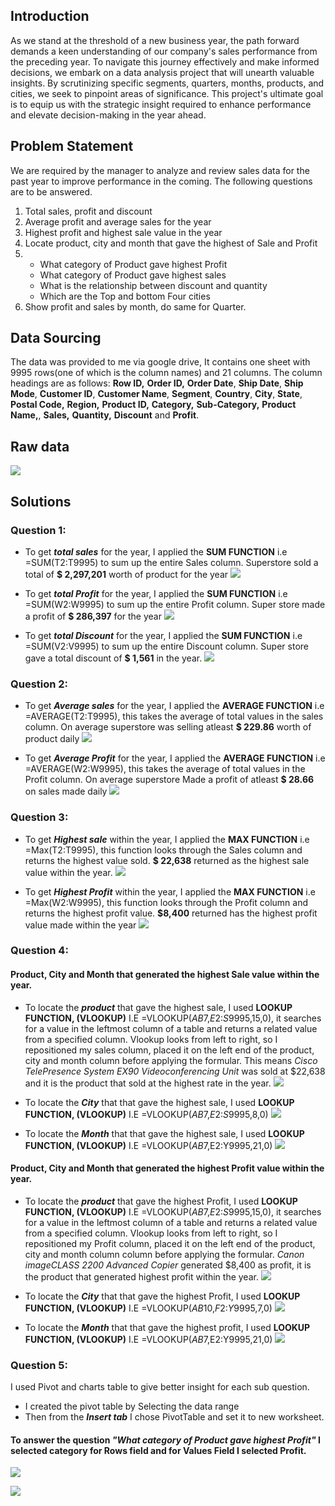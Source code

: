 ## Introduction
As we stand at the threshold of a new business year, the path forward demands a keen understanding of our company's sales performance from the preceding year. To navigate this journey effectively and make informed decisions, we embark on a data analysis project that will unearth valuable insights. By scrutinizing specific segments, quarters, months, products, and cities, we seek to pinpoint areas of significance. This project's ultimate goal is to equip us with the strategic insight required to enhance performance and elevate decision-making in the year ahead.
## Problem Statement
We are required by the manager to analyze and review sales data for the past year to improve 
performance in the coming. The following questions are to be answered.
1.	Total sales, profit and discount
2.	Average profit and average sales for the year
3.	Highest profit and highest sale value in the year
4.	Locate product, city and month that gave the highest of Sale and Profit
5.	- What category of Product gave highest Profit
    - What category of Product gave highest sales
  	- What is the relationship between discount and quantity
    - Which are the Top and bottom Four cities
6.	Show profit and sales by month, do same for Quarter. 

## Data Sourcing
The data was provided to me via google drive, It contains one sheet with 9995 rows(one of which is the column names) and 21 columns. The column headings are as follows: **Row ID,** **Order ID,** **Order Date**, **Ship Date**, **Ship Mode**, **Customer ID**, **Customer Name**, **Segment**, **Country**, **City**, **State**, **Postal Code,** **Region,** **Product ID,** **Category,** **Sub-Category,** **Product Name,**, **Sales,** **Quantity,** **Discount** and **Profit**.
## Raw data
![](https://github.com/AnietieJohnson/Analysis-on-Superstore-sales-data/blob/main/superstore%20Raw%20data.png)
## Solutions
### Question 1:
- To get **_total sales_** for the year, I applied the **SUM FUNCTION** i.e =SUM(T2:T9995) to sum up the entire Sales column.
Superstore sold a total of **$ 2,297,201** worth of product for the year
![](https://github.com/AnietieJohnson/Analysis-on-Superstore-sales-data/blob/main/total%20sales.png)

- To get **_total Profit_** for the year, I applied the **SUM FUNCTION** i.e =SUM(W2:W9995) to sum up the entire Profit column.
Super store made a profit of **$ 286,397** for the year
![](https://github.com/AnietieJohnson/Analysis-on-Superstore-sales-data/blob/main/Total%20profit.png)

- To get **_total Discount_** for the year, I applied the **SUM FUNCTION** i.e =SUM(V2:V9995) to sum up the entire Discount column.
  Super store gave a total discount of **$ 1,561** in the year.
![](https://github.com/AnietieJohnson/Analysis-on-Superstore-sales-data/blob/main/total%20discount.png)
### Question 2:
- To get **_Average sales_** for the year, I applied the **AVERAGE FUNCTION** i.e =AVERAGE(T2:T9995), this takes the average of total values in the sales column.
On average superstore was selling atleast **$ 229.86** worth of product daily
![](https://github.com/AnietieJohnson/Analysis-on-Superstore-sales-data/blob/main/Average%20sales.png)

- To get **_Average Profit_** for the year, I applied the **AVERAGE FUNCTION** i.e =AVERAGE(W2:W9995), this takes the average of total values in the Profit column.
On average superstore Made a profit of atleast **$ 28.66** on sales made daily
![](https://github.com/AnietieJohnson/Analysis-on-Superstore-sales-data/blob/main/Average%20profit.png)
### Question 3:
- To get **_Highest sale_** within the year, I applied the **MAX FUNCTION** i.e =Max(T2:T9995), this function looks through the Sales column and returns the highest value sold. **$ 22,638** returned as the  highest sale value within the year.
![](https://github.com/AnietieJohnson/Analysis-on-Superstore-sales-data/blob/main/Highest%20sales%20value.png)

-  To get **_Highest Profit_** within the year, I applied the **MAX FUNCTION** i.e =Max(W2:W9995), this function looks through the Profit column and returns the highest profit value. **$8,400** returned has the highest profit value made within the year
![](https://github.com/AnietieJohnson/Analysis-on-Superstore-sales-data/blob/main/Highest%20provit%20value.png)
### Question 4:
#### Product, City and Month that generated the highest Sale value within the year.
- To locate the **_product_** that gave the highest sale, I used **LOOKUP FUNCTION, (VLOOKUP)** I.E =VLOOKUP($AB$7,$E$2:$S$9995,15,0), it searches for a value in the leftmost column of a table and returns a related value from a specified column. 
Vlookup looks from left to right, so I repositioned my sales column, placed it on the left end of the product, city and month column before applying the formular. This means _Cisco TelePresence System EX90 Videoconferencing Unit_ was sold at $22,638 and it is the product that sold at the highest rate in the year.
![](https://github.com/AnietieJohnson/Analysis-on-Superstore-sales-data/blob/main/Product%20that%20generated%20highest%20sale%20value.png)

- To locate the **_City_** that that gave the highest sale, I used **LOOKUP FUNCTION, (VLOOKUP)** I.E =VLOOKUP($AB$7,$E$2:$S$9995,8,0)
![](https://github.com/AnietieJohnson/Analysis-on-Superstore-sales-data/blob/main/City%20that%20generated%20the%20highest%20sale%20value.png)

- To locate the **_Month_** that that gave the highest sale, I used **LOOKUP FUNCTION, (VLOOKUP)** I.E =VLOOKUP($AB$7,E2:Y9995,21,0)
![](https://github.com/AnietieJohnson/Analysis-on-Superstore-sales-data/blob/main/Month%20with%20the%20highest%20sale%20value.png)

#### Product, City and Month that generated the highest Profit value within the year.
- To locate the **_product_** that gave the highest Profit, I used **LOOKUP FUNCTION, (VLOOKUP)** I.E =VLOOKUP($AB$7,$E$2:$S$9995,15,0), it searches for a value in the leftmost column of a table and returns a related value from a specified column. 
Vlookup looks from left to right, so I repositioned my Profit column, placed it on the left end of the product, city and month column column before applying the formular. _Canon imageCLASS 2200 Advanced Copier_ generated  $8,400 as profit, it is the product that generated highest profit within the year.
![](https://github.com/AnietieJohnson/Analysis-on-Superstore-sales-data/blob/main/Product%20That%20generated%20the%20highest%20profit%20Value.png)

- To locate the **_City_** that that gave the highest Profit, I used **LOOKUP FUNCTION, (VLOOKUP)** I.E =VLOOKUP($AB$10,$F$2:$Y$9995,7,0)
![](https://github.com/AnietieJohnson/Analysis-on-Superstore-sales-data/blob/main/City%20with%20the%20Highest%20profit%20value.png)

- To locate the **_Month_** that that gave the highest profit, I used **LOOKUP FUNCTION, (VLOOKUP)** I.E =VLOOKUP($AB$7,E2:Y9995,21,0)
![](https://github.com/AnietieJohnson/Analysis-on-Superstore-sales-data/blob/main/month%20of%20the%20highest%20profit%20value.png)
### Question 5:
I used Pivot and charts table to give better insight for each sub question.
- I created the pivot table by Selecting the data range
- Then from the **_Insert tab_** I chose PivotTable and set it to new worksheet.
#### To answer the question _"What category of Product gave highest Profit"_ I selected category for Rows field and for Values Field I selected Profit.
![](https://github.com/AnietieJohnson/Analysis-on-Superstore-sales-data/blob/main/total%20sum%20of%20profit%20per%20category.png)

![](https://github.com/AnietieJohnson/Analysis-on-Superstore-sales-data/blob/main/Total%20profit%20generated%20by%20category%20visuals.png)
